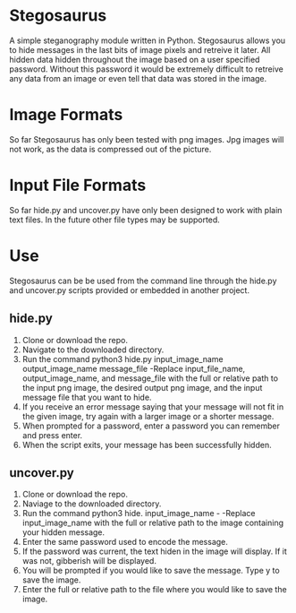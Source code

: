 # Stegosaurus
A simple steganography module written in Python. 
Stegosaurus allows you to hide messages in the last bits of image pixels and retreive it later.
All hidden data hidden throughout the image based on a user specified password. Without this password it would be extremely difficult to retreive any data from an image or even tell that data was stored in the image.

# Image Formats
So far Stegosaurus has only been tested with png images. Jpg images will not work, as the data is compressed out of the picture.

# Input File Formats
So far hide.py and uncover.py have only been designed to work with plain text files. In the future other file types may be supported.

# Use
Stegosaurus can be be used from the command line through the hide.py and uncover.py scripts provided or embedded in another project.

## hide.py
1. Clone or download the repo.
2. Navigate to the downloaded directory.
3. Run the command python3 hide.py input_image_name output_image_name message_file 
-Replace input_file_name, output_image_name, and message_file with the full or relative path to the input png image, the desired output png image, and the input message file that you want to hide.
4. If you receive an error message saying that your message will not fit in the given image, try again with a larger image or a shorter message.
5. When prompted for a password, enter a password you can remember and press enter. 
6. When the script exits, your message has been successfully hidden.

## uncover.py
1. Clone or download the repo.
2. Naviage to the downloaded directory. 
2. Run the command python3 hide. input_image_name -
-Replace input_image_name with the full or relative path to the image containing your hidden message.
3. Enter the same password used to encode the message.
4. If the password was current, the text hiden in the image will display. If it was not, gibberish will be displayed. 
5. You will be prompted if you would like to save the message. Type y to save the image.
6. Enter the full or relative path to the file where you would like to save the image. 


